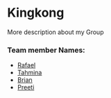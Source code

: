 # Kingkong
More description about my Group

### Team member Names:

- [Rafael](/Rafael.md)
- [Tahmina](/Tahmina.md)
- [Brian](/Brian.md)
- [Preeti](/Preeti.md)
